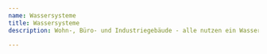 ```yaml
---
name: Wassersysteme
title: Wassersysteme
description: Wohn-, Büro- und Industriegebäude - alle nutzen ein Wassersystem, das für ihr reibungsloses Funktionieren unerlässlich ist. Das wichtigste Element eines Wassersystems ist die Wasserversorgung. Aber das ist nur eine der vielen Aufgaben, die das System erfüllen muss. Es ist gut, daran zu denken, dass das Wasserleitungsnetz auch den Abwasser aus dem Haus entfernt.

---
```

